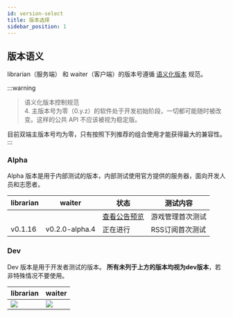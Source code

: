 ```yaml
---
id: version-select
title: 版本选择
sidebar_position: 1
---
```


## 版本语义

librarian（服务端） 和 waiter（客户端）的版本号遵循 [语义化版本](https://semver.org/lang/zh-CN/) 规范。  

:::warning
> 语义化版本控制规范  
> 4. 主版本号为零（0.y.z）的软件处于开发初始阶段，一切都可能随时被改变。这样的公共 API 不应该被视为稳定版。

目前双端主版本号均为零，只有按照下列推荐的组合使用才能获得最大的兼容性。
:::

### Alpha

Alpha 版本是用于内部测试的版本，内部测试使用官方提供的服务器，面向开发人员和志愿者。

|librarian|waiter|状态|测试内容|
|---|---|---|---|
|||[查看公告预览](upcoming)|游戏管理首次测试|
|v0.1.16|v0.2.0-alpha.4|正在进行|RSS订阅首次测试|

### Dev

Dev 版本是用于开发者测试的版本。
**所有未列于上方的版本均视为dev版本**，若非特殊情况不要使用。

|librarian|waiter|
|---|---|
|[![](https://img.shields.io/github/v/release/tuihub/librarian.svg?include_prereleases)](https://github.com/tuihub/librarian/releases/latest)|[![](https://img.shields.io/github/v/release/tuihub/waiter.svg?include_prereleases)](https://github.com/tuihub/waiter/releases/latest)|